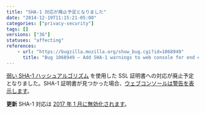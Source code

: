 ```yaml
---
title: "SHA-1 対応が廃止予定となりました"
date: "2014-12-19T11:15:21-05:00"
categories: ["privacy-security"]
tags: []
versions: ["36"]
statuses: "affecting"
references:
    - url: "https://bugzilla.mozilla.org/show_bug.cgi?id=1068949"
      title: "Bug 1068949 – Add SHA-1 warnings to web console for end entities"
---
```

[弱い SHA-1 ハッシュアルゴリズム](https://developer.mozilla.org/docs/Security/Weak_Signature_Algorithm) を使用した SSL 証明書への対応が廃止予定となりました。SHA-1 証明書が見つかった場合、[ウェブコンソールは警告を表示します](https://developer.mozilla.org/docs/Tools/Web_Console#Security_warnings_and_errors)。

**更新** SHA-1 対応は [2017 年 1 月に無効化されます](https://www.fxsitecompat.com/ja/docs/2016/sha-1-certificates-issued-by-public-ca-will-no-longer-be-accepted/)。
